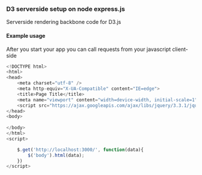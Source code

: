 ### D3 serverside setup on node express.js
Serverside rendering backbone code for D3.js
#### Example usage 
After you start your app you can call requests from your javascript client-side

```javascript
<!DOCTYPE html>
<html>
<head>
    <meta charset="utf-8" />
    <meta http-equiv="X-UA-Compatible" content="IE=edge">
    <title>Page Title</title>
    <meta name="viewport" content="width=device-width, initial-scale=1">
    <script src="https://ajax.googleapis.com/ajax/libs/jquery/3.3.1/jquery.min.js"></script>
</head>
<body>
    
</body>
</html>
<script>    

    $.get('http://localhost:3000/', function(data){
        $('body').html(data);
    })
</script>



